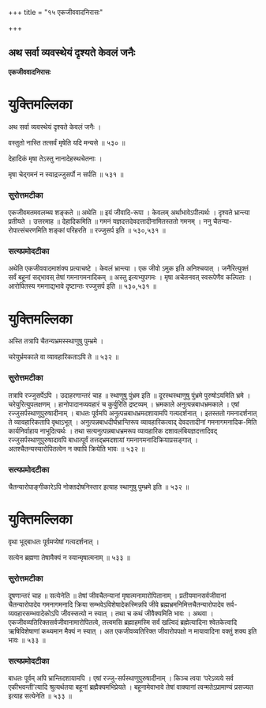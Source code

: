 +++
title = "१५ एकजीववादनिरासः"

+++


## अथ सर्वा व्यवस्थेयं दृश्यते केवलं जनैः

**एकजीववादनिरासः**

# **युक्तिमल्लिका**

अथ सर्वा व्यवस्थेयं दृश्यते केवलं जनैः ।

वस्तुतो नास्ति तत्सर्वं मृषेति यदि मन्यसे ॥ ५३० ॥

देहादिकं मृषा तेऽस्तु नानादेहस्थचेतनाः ।

मृषा चेद्गमनं न स्याद्रज्जुसर्पो न सर्पति ॥ ५३१ ॥

### **सुरोत्तमटीका**

एकजीवमतमवलम्ब्य शङ्कते ॥ अथेति ॥ इयं जीवादि-रूपा । केवलम् अर्थाभावेऽपीत्यर्थः । दृश्यते भ्रान्त्या प्रतीयते । उत्तरमाह ॥ देहादिकमिति ॥ गमनं यज्ञदत्तदेवदत्तादीनामितस्ततो गमनम् । ननु चैतन्या-रोपात्संचरणमिति शङ्कां परिहरति ॥ रज्जुसर्प इति ॥ ५३०,५३१ ॥

### **सत्यप्रमोदटीका**

अथेति एकजीववादमाशंक्य प्रत्याचष्टे । केवलं भ्रान्त्या । एक जीवो ऽमुक इति अनिश्चयात् । जनैरित्युक्तं सर्वं बहूनां सद्भावस् तेषां गमनागमनादिकम् ॥ अस्तु इत्यभ्युपगमः । मृषा अचेतनवत् स्वरूपेणैव कल्पिताः । आरोपितस्य गमनाद्यभावे दृष्टान्तः रज्जुसर्प इति ॥ ५३०,५३१ ॥

# **युक्तिमल्लिका**

अस्ति तत्रापि चैतन्यभ्रमस्स्थाणुषु पुम्भ्रमे ।

चरेयुर्भ्रमकाले वा व्यावहारिकताऽपि ते ॥ ५३२ ॥

### **सुरोत्तमटीका**

तत्रापि रज्जुसर्पेऽपि । उदाहरणान्तरं चाह ॥ स्थाणुषु पुंभ्रम इति ॥ दूरस्थस्थाणुषु पुंभ्रमे पुरुषोऽयमिति भ्रमे । चरेयुरित्युपलक्षणम् । हानोपादानव्यवहारं च कुर्युरिति द्रष्टव्यम् । भ्रमकाले अनुत्पन्नबाधभ्रमकाले । एषां रज्जुसर्पस्थाणुपुरुषादीनाम् । बाधतः पूर्वमपि अनुत्पन्नबाधभ्रमदशायामपि गत्यदर्शनात् । इतस्ततो गमनादर्शनात् ते व्यावहारिकतापि वृथाऽभूत् । अनुत्पन्नबाधदीर्घभ्रान्तिरूप व्यावहारिकत्वाद् देवदत्तादीनां गमनागमनादिक-मिति कार्यनिर्वाहाय नाभूदित्यर्थः । तथा सत्यनुत्पन्नबाधभ्रमरूप व्यावहारिक दशावलंबियज्ञदत्तादिवद् रज्जुसर्पस्थाणुपुरुषादावपि बाधात्पूर्वं तत्तद्भ्रमदशायां गमनागमनादिक्रियाप्रसङ्गात् । अतश्चैतन्यस्यारोपितत्वेन न क्वापि क्रियेति भावः ॥ ५३२ ॥

### **सत्यप्रमोदटीका**

चैतन्यारोपाङ्गीकारेऽपि नोक्तदोषनिस्तार इत्याह स्थाणुषु पुम्भ्रमे इति ॥ ५३२ ॥

# **युक्तिमल्लिका**

वृथा भूद्बाधतः पूर्वमप्येषां गत्यदर्शनात् ।

सत्येन ब्रह्मणा तेषामैक्यं न स्यान्मृषात्मनाम् ॥ ५३३ ॥

### **सुरोत्तमटीका**

दूषणान्तरं चाह ॥ सत्येनेति ॥ तेषां जीवचैतन्यानां मृषात्मनामारोपितानाम् । प्रतीयमानसर्वजीवानां चैतन्यारोपादेव गमनागमनादि क्रिया सम्भवेऽविशेषादेकस्मिन्नपि जीवे ब्रह्मभ्रमनिमित्तचैतन्यारोपादेव सर्व-व्यवहारसम्भवादेकोऽपि जीवस्सत्यो न स्यात् । तथा च कथं जीवैक्यमिति भावः । अथवा । एकजीवव्यतिरिक्तसर्वजीवानामारोपितत्वे, तत्त्वमसि ब्रह्माहमस्मि सर्वं खल्विदं ब्रह्मेत्यादिना श्वेतकेत्वादि ऋषिविशेषाणां कथ्यमान मैक्यं न स्यात् । अत एकजीवव्यतिरिक्त जीवारोपपक्षो न मायावादिना वक्तुं शक्य इति भावः ॥ ५३३ ॥

### **सत्यप्रमोदटीका**

बाधतः पूर्वम् अपि भ्रान्तिदशायामपि । एषां रज्जु-सर्पस्थाणुपुरुषादीनाम् । किञ्च त्वया ‘परेऽव्यये सर्व एकीभवन्ती’त्यादि श्रुत्यर्थतया बहूनां ब्रह्मैक्यमभिप्रेयते । बहूनामेवाभावे तेषां वाक्यानां त्वन्मतेऽप्रामाण्यं प्रसज्यत इत्याह सत्येनेति ॥ ५३३ ॥

